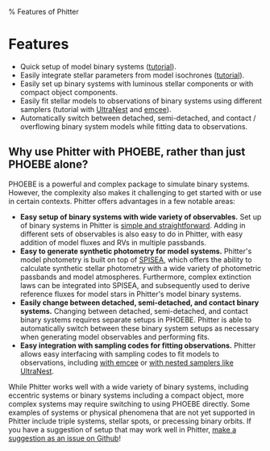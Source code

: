 % Features of Phitter

# Features

* Quick setup of model binary systems ([tutorial](notebooks/simulate_model_binary)).
* Easily integrate stellar parameters from model isochrones ([tutorial](notebooks/simulate_model_binary_wMIST_star_params)).
* Easily set up binary systems with luminous stellar components or with compact object components.
* Easily fit stellar models to observations of binary systems using different samplers (tutorial with [UltraNest](notebooks/fit_with_ultranest) and [emcee](notebooks/fit_with_emcee)).
* Automatically switch between detached, semi-detached, and contact / overflowing binary system models while fitting data to observations.


## Why use Phitter with PHOEBE, rather than just PHOEBE alone?

PHOEBE is a powerful and complex package to simulate binary systems. However, the complexity also makes it challenging to get started with or use in certain contexts. Phitter offers advantages in a few notable areas:

* **Easy setup of binary systems with wide variety of observables.** Set up of binary systems in Phitter is [simple and straightforward](notebooks/simulate_model_binary). Adding in different sets of observables is also easy to do in Phitter, with easy addition of model fluxes and RVs in multiple passbands.
* **Easy to generate synthetic photometry for model systems.** Phitter's model photometry is built on top of [SPISEA](https://spisea.readthedocs.io/en/latest/), which offers the ability to calculate synthetic stellar photometry with a wide variety of photometric passbands and model atmospheres. Furthermore, complex extinction laws can be integrated into SPISEA, and subsequently used to derive reference fluxes for model stars in Phitter's model binary systems.
* **Easily change between detached, semi-detached, and contact binary systems.** Changing between detached, semi-detached, and contact binary systems requires separate setups in PHOEBE. Phitter is able to automatically switch between these binary system setups as necessary when generating model observables and performing fits.
* **Easy integration with sampling codes for fitting observations.** Phitter allows easy interfacing with sampling codes to fit models to observations, including [with emcee](notebooks/fit_with_emcee) or [with nested samplers like UltraNest](notebooks/fit_with_ultranest).


While Phitter works well with a wide variety of binary systems, including eccentric systems or binary systems including a compact object, more complex systems may require switching to using PHOEBE directly. Some examples of systems or physical phenomena that are not yet supported in Phitter include triple systems, stellar spots, or precessing binary orbits. If you have a suggestion of setup that may work well in Phitter, [make a suggestion as an issue on Github](https://github.com/abhimat/phitter/issues)!
